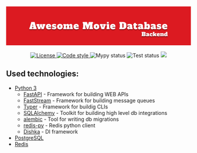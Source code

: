 ![Image](/assets/main_banner.png)

<p align="center">
    <a href="https://github.com/Awesome-Movie-Database/amdb-backend/blob/main/LICENSE" target="_blank">
        <img src="https://img.shields.io/github/license/Awesome-Movie-Database/amdb-backend" alt="License">
    </a>
    <a href="https://github.com/astral-sh/ruff">
        <img src="https://img.shields.io/badge/code_style-ruff-%236b00ff" alt="Code style">
    </a>
    <a>
        <img src="https://img.shields.io/github/actions/workflow/status/Awesome-Movie-Database/amdb-backend/lint.yaml?label=mypy" alt="Mypy status">
    </a>
    <a>
        <img src="https://img.shields.io/github/actions/workflow/status/Awesome-Movie-Database/amdb-backend/test.yaml?label=test"
        alt="Test status">
    </a>
    <a href="https://codecov.io/github/Awesome-Movie-Database/amdb-backend" >
        <img src="https://codecov.io/github/Awesome-Movie-Database/amdb-backend/graph/badge.svg?token=7JK9QG9N0X"/>
    </a>
</p>

## Used technologies:

* [Python 3](https://www.python.org/downloads/)
    * [FastAPI](https://github.com/tiangolo/fastapi) - Framework for building WEB APIs
    * [FastStream](https://github.com/airtai/faststream) - Framework for building message queues
    * [Typer](https://github.com/tiangolo/typer) - Framework for buildig CLIs
    * [SQLAlchemy](https://github.com/sqlalchemy/sqlalchemy) - Toolkit for building high level db integrations
    * [alembic](https://github.com/sqlalchemy/alembic) - Tool for writing db migrations
    * [redis-py](https://github.com/redis/redis-py) - Redis python client
    * [Dishka](https://github.com/reagento/dishka) - DI framework
* [PostgreSQL](https://www.postgresql.org/)
* [Redis](https://redis.io/)
